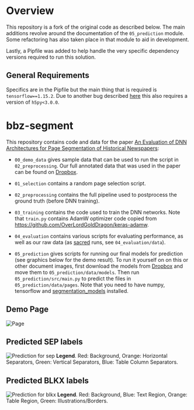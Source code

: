 # Overview

This repository is a fork of the original code as described below. 
The main additions revolve around the documentation of the `05_prediction` module. 
Some refactoring has also taken place in that module to aid in development. 

Lastly, a Pipfile was added to help handle the very specific dependency versions required to
run this solution.

## General Requirements

Specifics are in the Pipfile but the main thing that is required is `tensorflow==1.15.2`.
Due to another bug described [here](https://github.com/tensorflow/tensorflow/issues/44467) this also requires a version of `h5py<3.0.0`.

# bbz-segment
This repository contains code and data for the paper <a href="http://arxiv.org/abs/2004.07317">An Evaluation of DNN Architectures for Page Segmentation of Historical Newspapers</a>:

* `00_demo_data` gives sample data that can be used to run the script in `02_preprocessing`. Our full annotated data that was used in the paper can be found on <a href="https://www.dropbox.com/sh/4b1ub2bmmgmbprp/AAC88d8h8oZVgt-4WC5_uNloa?dl=0">Dropbox</a>.

* `01_selection` contains a random page selection script.

* `02_preprocessing` contains the full pipeline used to postprocess the ground truth (before DNN training).

* `03_training` contains the code used to train the DNN networks. Note that `train.py` contains AdamW optimizer code copied from https://github.com/OverLordGoldDragon/keras-adamw.

* `04_evaluation` contains various scripts for evaluating performance, as well as our raw data (as <a href="https://github.com/IDSIA/sacred">sacred</a> runs, see `04_evaluation/data`).

* `05_prediction` gives scripts for running our final models for prediction (see graphics below for the demo result). To run it yourself on on this or other document images, first download the models from <a href="https://www.dropbox.com/sh/7tph1tzscw3cb8r/AAA9WxhqoKJu9jLfVU5GqgkFa?dl=0">Dropbox</a> and move them to `05_prediction/data/models`. Then run `05_prediction/src/main.py` to predict the files in `05_prediction/data/pages`. Note that you need to have numpy, tensorflow and <a href="https://github.com/qubvel/segmentation_models">segmentation_models</a> installed.

## Demo Page

![Page](05_prediction/data/pages/2436020X_1925-02-27_70_98_008.jpg)

## Predicted SEP labels

![Prediction for sep](05_prediction/demo/2436020X_1925-02-27_70_98_008.sep.png)
**Legend**. Red: Background, Orange: Horizontal Separators, Green: Vertical Separators, Blue: Table Column Separators.

## Predicted BLKX labels

![Prediction for blkx](05_prediction/demo/2436020X_1925-02-27_70_98_008.blkx.png)
**Legend**. Red: Background, Blue: Text Region, Orange: Table Region, Green: Illustrations/Borders.

